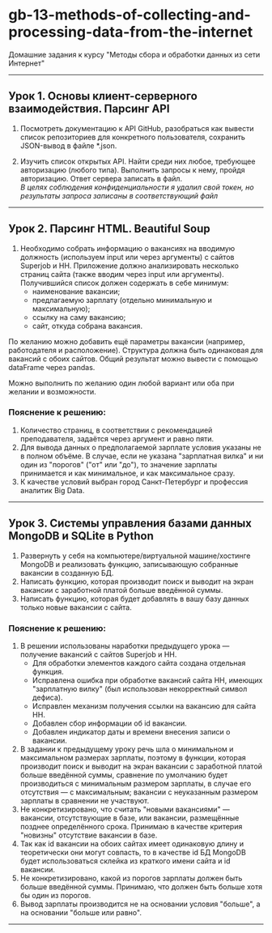 # gb-13-methods-of-collecting-and-processing-data-from-the-internet
Домашние задания к курсу "Методы сбора и обработки данных из сети Интернет"
___

## Урок 1. Основы клиент-серверного взаимодействия. Парсинг API

1. Посмотреть документацию к API GitHub, разобраться как вывести список репозиториев для конкретного пользователя, сохранить JSON-вывод в файле *.json.

2. Изучить список открытых API. Найти среди них любое, требующее авторизацию (любого типа). Выполнить запросы к нему, пройдя авторизацию. Ответ сервера записать в файл.  
*В целях соблюдения конфиденциальности я удалил свой токен, но результаты запроса записаны в соответствующий файл*
___

## Урок 2. Парсинг HTML. Beautiful Soup

1. Необходимо собрать информацию о вакансиях на вводимую должность (используем input или через аргументы) с сайтов Superjob и HH. Приложение должно анализировать несколько страниц сайта (также вводим через input или аргументы). Получившийся список должен содержать в себе минимум:
    * наименование вакансии;
    * предлагаемую зарплату (отдельно минимальную и максимальную);
    * ссылку на саму вакансию;
    * сайт, откуда собрана вакансия.

 По желанию можно добавить ещё параметры вакансии (например, работодателя и расположение). Структура должна быть одинаковая для вакансий с обоих сайтов. Общий результат можно вывести с помощью dataFrame через pandas.

 Можно выполнить по желанию один любой вариант или оба при желании и возможности.

### Пояснение к решению:

1. Количество страниц, в соответствии с рекомендацией преподавателя, задаётся через аргумент и равно пяти.
2. Для вывода данных о предполагаемой зарплате условия указаны не в полном объёме. В случае, если не указана "зарплатная вилка" и ни один из "порогов" ("от" или "до"), то значение зарплаты принимается и как минимальное, и как максимальное сразу.
3. К качестве условий выбран город Санкт-Петербург и профессия аналитик Big Data.
___

## Урок 3. Системы управления базами данных MongoDB и SQLite в Python

1. Развернуть у себя на компьютере/виртуальной машине/хостинге MongoDB и реализовать функцию, записывающую собранные вакансии в созданную БД.
2. Написать функцию, которая производит поиск и выводит на экран вакансии с заработной платой больше введённой суммы.
3. Написать функцию, которая будет добавлять в вашу базу данных только новые вакансии с сайта.

### Пояснение к решению:
1. В решении использованы наработки предыдущего урока — получение вакансий с сайтов Superjob и HH.
    * Для обработки элементов каждого сайта создана отдельная функция.
    * Исправлена ошибка при обработке вакансий сайта HH, имеющих "зарплатную вилку" (был использован некорректный символ дефиса).
    * Исправлен механизм получения ссылки на вакансию для сайта HH.
    * Добавлен сбор информации об id вакансии.
    * Добавлен индикатор даты и времени внесения записи о вакансии.
2. В задании к предыдущему уроку речь шла о минимальном и максимальном размерах зарплаты, поэтому в функции, которая производит поиск и выводит на экран вакансии с заработной платой больше введённой суммы, сравнение по умолчанию будет производиться с минимальным размером зарплаты, в случае его отсутствия — с максимальным; вакансии с неуказанным размером зарплаты в сравнении не участвуют.
3. Не конкретизировано, что считать "новыми вакансиями" — вакансии, отсутствующие в базе, или вакансии, размещённые позднее определённого срока. Принимаю в качестве критерия "новизны" отсутствие вакансии в базе.
4. Так как id вакансии на обоих сайтах имеет одинаковую длину и теоретически они могут совпасть, то в качестве id БД MongoDB будет использоваться склейка из краткого имени сайта и id вакансии.
5. Не конкретизировано, какой из порогов зарплаты должен быть больше введённой суммы. Принимаю, что должен быть больше хотя бы один из порогов.
6. Вывод зарплаты производится не на основании условия "больше", а на основании "больше или равно".
___

